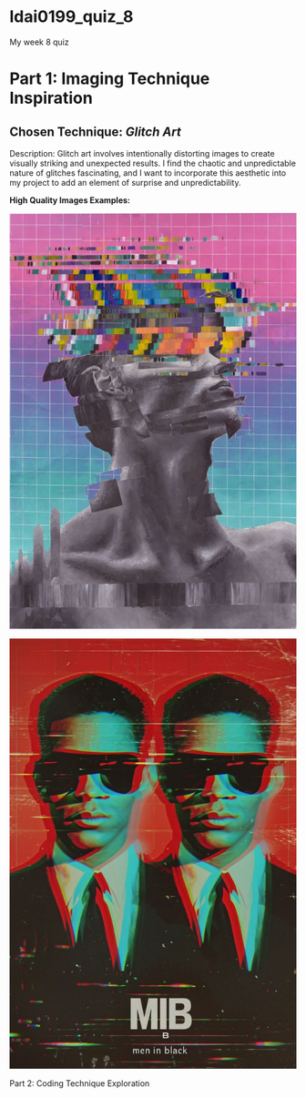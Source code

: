 # ldai0199_quiz_8
My week 8 quiz

# Part 1: Imaging Technique Inspiration

## Chosen Technique: *Glitch Art*

Description: Glitch art involves intentionally distorting images to create visually striking and unexpected results. I find the chaotic and unpredictable nature of glitches fascinating, and I want to incorporate this aesthetic into my project to add an element of surprise and unpredictability.

**High Quality Images Examples:**

![High Quality Image 1](Glitch_Art_1.jpeg)

![High Quality Image 2](Glitch_Art_2.jpeg)

Part 2: Coding Technique Exploration

